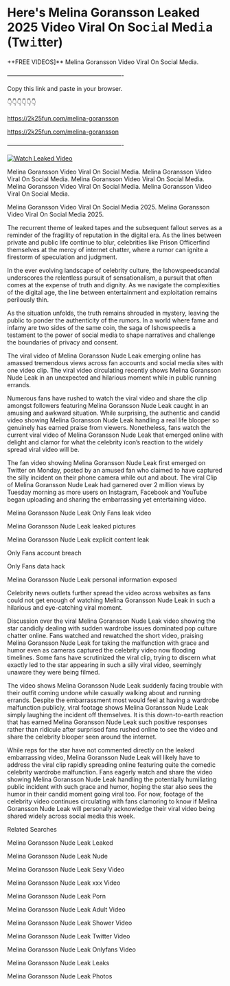 # Here's Melina Goransson Leaked 2025 Video Viral On Soc𝚒al Med𝚒a (Tw𝚒tter)

++FREE VIDEOS]** Melina Goransson Video Viral On Social Media.

———————————————————-

Copy this link and paste in your browser.

👇👇👇👇👇👇

https://2k25fun.com/melina-goransson

https://2k25fun.com/melina-goransson

———————————————————-

[![Watch Leaked Video](https://miro.medium.com/v2/resize:fit:828/format:webp/1*cilzJN44JGOrTw9NJCrNHA.gif "Watch Leaked Video")](https://2k25fun.com/melina-goransson)

Melina Goransson Video Viral On Social Media. Melina Goransson Video Viral On Social Media. Melina Goransson Video Viral On Social Media. Melina Goransson Video Viral On Social Media. Melina Goransson Video Viral On Social Media.

Melina Goransson Video Viral On Social Media 2025. Melina Goransson Video Viral On Social Media 2025.

The recurrent theme of leaked tapes and the subsequent fallout serves as a reminder of the fragility of reputation in the digital era. As the lines between private and public life continue to blur, celebrities like Prison Officerfind themselves at the mercy of internet chatter, where a rumor can ignite a firestorm of speculation and judgment.

In the ever evolving landscape of celebrity culture, the Ishowspeedscandal underscores the relentless pursuit of sensationalism, a pursuit that often comes at the expense of truth and dignity. As we navigate the complexities of the digital age, the line between entertainment and exploitation remains perilously thin.

As the situation unfolds, the truth remains shrouded in mystery, leaving the public to ponder the authenticity of the rumors. In a world where fame and infamy are two sides of the same coin, the saga of Ishowspeedis a testament to the power of social media to shape narratives and challenge the boundaries of privacy and consent.

The viral video of Melina Goransson Nude Leak emerging online has amassed tremendous views across fan accounts and social media sites with one video clip. The viral video circulating recently shows Melina Goransson Nude Leak in an unexpected and hilarious moment while in public running errands.

Numerous fans have rushed to watch the viral video and share the clip amongst followers featuring Melina Goransson Nude Leak caught in an amusing and awkward situation. While surprising, the authentic and candid video showing Melina Goransson Nude Leak handling a real life blooper so genuinely has earned praise from viewers. Nonetheless, fans watch the current viral video of Melina Goransson Nude Leak that emerged online with delight and clamor for what the celebrity icon’s reaction to the widely spread viral video will be.

The fan video showing Melina Goransson Nude Leak first emerged on Twitter on Monday, posted by an amused fan who claimed to have captured the silly incident on their phone camera while out and about. The viral Clip of Melina Goransson Nude Leak had garnered over 2 million views by Tuesday morning as more users on Instagram, Facebook and YouTube began uploading and sharing the embarrassing yet entertaining video.

Melina Goransson Nude Leak Only Fans leak video

Melina Goransson Nude Leak leaked pictures

Melina Goransson Nude Leak explicit content leak

Only Fans account breach

Only Fans data hack

Melina Goransson Nude Leak personal information exposed

Celebrity news outlets further spread the video across websites as fans could not get enough of watching Melina Goransson Nude Leak in such a hilarious and eye-catching viral moment.

Discussion over the viral Melina Goransson Nude Leak video showing the star candidly dealing with sudden wardrobe issues dominated pop culture chatter online. Fans watched and rewatched the short video, praising Melina Goransson Nude Leak for taking the malfunction with grace and humor even as cameras captured the celebrity video now flooding timelines. Some fans have scrutinized the viral clip, trying to discern what exactly led to the star appearing in such a silly viral video, seemingly unaware they were being filmed.

The video shows Melina Goransson Nude Leak suddenly facing trouble with their outfit coming undone while casually walking about and running errands. Despite the embarrassment most would feel at having a wardrobe malfunction publicly, viral footage shows Melina Goransson Nude Leak simply laughing the incident off themselves. It is this down-to-earth reaction that has earned Melina Goransson Nude Leak such positive responses rather than ridicule after surprised fans rushed online to see the video and share the celebrity blooper seen around the internet.

While reps for the star have not commented directly on the leaked embarrassing video, Melina Goransson Nude Leak will likely have to address the viral clip rapidly spreading online featuring quite the comedic celebrity wardrobe malfunction. Fans eagerly watch and share the video showing Melina Goransson Nude Leak handling the potentially humiliating public incident with such grace and humor, hoping the star also sees the humor in their candid moment going viral too. For now, footage of the celebrity video continues circulating with fans clamoring to know if Melina Goransson Nude Leak will personally acknowledge their viral video being shared widely across social media this week.

Related Searches

Melina Goransson Nude Leak Leaked

Melina Goransson Nude Leak Nude

Melina Goransson Nude Leak Sexy Video

Melina Goransson Nude Leak xxx Video

Melina Goransson Nude Leak Porn

Melina Goransson Nude Leak Adult Video

Melina Goransson Nude Leak Shower Video

Melina Goransson Nude Leak Twitter Video

Melina Goransson Nude Leak Onlyfans Video

Melina Goransson Nude Leak Leaks

Melina Goransson Nude Leak Photos